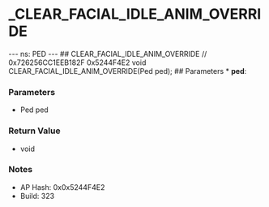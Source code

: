 # _CLEAR_FACIAL_IDLE_ANIM_OVERRIDE

--- ns: PED --- ## CLEAR_FACIAL_IDLE_ANIM_OVERRIDE  // 0x726256CC1EEB182F 0x5244F4E2 void CLEAR_FACIAL_IDLE_ANIM_OVERRIDE(Ped ped);   ## Parameters * **ped**:

### Parameters
* Ped ped

### Return Value
* void

### Notes
* AP Hash: 0x0x5244F4E2
* Build: 323

